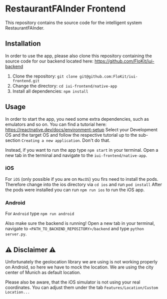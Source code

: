 # RestaurantFAInder Frontend

This repository contains the source code for the intelligent system RestaurantFAInder.

## Installation

In order to use the app, please also clone this repository containing the source code for our backend located here: https://github.com/FloKit/iui-backend

1. Clone the repository: `git clone git@github.com:FloKit/iui-frontend.git`
2. Change the directory: `cd iui-frontend/native-app`
3. Install all dependencies: `npm install`

## Usage

In order to start the app, you need some extra dependencies, such as emulators and so on.
You can find a tutorial here: https://reactnative.dev/docs/environment-setup
Select your Development OS and the target OS and follow the respective tutorial up to the sub-section `Creating a new application`.
Don't do that.

Instead, if you want to run the app type `npm start` in your terminal.
Open a new tab in the terminal and navigate to the `iui-frontend/native-app`.

### iOS

For `iOS` (only possible if you are on `MacOS`) you firs need to install the pods. 
Therefore change into the ios directory via `cd ios` and run `pod install`
After the pods were installed you can run `npm run ios` to run the iOS app.

### Android

For `Android` type `npm run android`

Also make sure the backend is running!
Open a new tab in your terminal, navigate to `<PATH_TO_BACKEND_REPOSITORY>/backend` and type `python server.py`.

## ⚠️ Disclaimer ⚠️
Unfortunately the geolocation library we are using is not working properly on Android, so here we have to mock the location.
We are using the city center of Munich as default location.

Please also be aware, that the iOS simulator is not using your real coordinates.
You can adjust them under the tab `Features/Location/Custom Location...`
